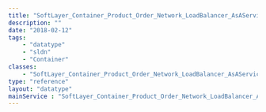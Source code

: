 ```yaml
---
title: "SoftLayer_Container_Product_Order_Network_LoadBalancer_AsAService"
description: ""
date: "2018-02-12"
tags:
    - "datatype"
    - "sldn"
    - "Container"
classes:
    - "SoftLayer_Container_Product_Order_Network_LoadBalancer_AsAService"
type: "reference"
layout: "datatype"
mainService : "SoftLayer_Container_Product_Order_Network_LoadBalancer_AsAService"
---
```

